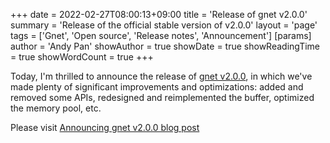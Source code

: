 +++
date = 2022-02-27T08:00:13+09:00
title = 'Release of gnet v2.0.0'
summary = 'Release of the official stable version of v2.0.0'
layout = 'page'
tags = ['Gnet', 'Open source', 'Release notes', 'Announcement']
[params]
  author = 'Andy Pan'
showAuthor = true
showDate = true
showReadingTime = true
showWordCount = true
+++

Today, I'm thrilled to announce the release of [gnet v2.0.0](https://github.com/panjf2000/gnet/releases/tag/v2.0.0), in which we've made plenty of significant improvements and optimizations: added and removed some APIs, redesigned and reimplemented the buffer, optimized the memory pool, etc.

Please visit [Announcing gnet v2.0.0 blog post](https://gnet.host/blog/announcing-gnet-v2/)